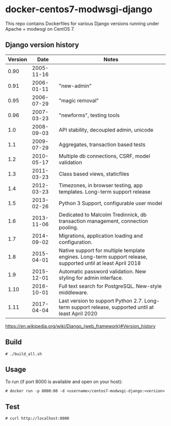 # docker-centos7-modwsgi-django

This repo contains Dockerfiles for various Django versions running
under Apache + modwsgi on CentOS 7.

## Django version history

Version |Date       |Notes
--------|-----------|----------
0.90    |2005-11-16 |
0.91    |2006-01-11 |"new-admin"
0.95    |2006-07-29 |"magic removal"
0.96    |2007-03-23 |"newforms", testing tools
1.0     |2008-09-03 |API stability, decoupled admin, unicode
1.1     |2009-07-29 |Aggregates, transaction based tests
1.2     |2010-05-17 |Multiple db connections, CSRF, model validation
1.3     |2011-03-23 |Class based views, staticfiles
1.4     |2012-03-23 |Timezones, in browser testing, app templates. Long-term support release
1.5     |2013-02-26 |Python 3 Support, configurable user model
1.6     |2013-11-06 |Dedicated to Malcolm Tredinnick, db transaction management, connection pooling.
1.7     |2014-09-02 |Migrations, application loading and configuration.
1.8     |2015-04-01 |Native support for multiple template engines. Long-term support release, supported until at least April 2018
1.9     |2015-12-01 |Automatic password validation. New styling for admin interface.
1.10    |2016-10-01 |Full text search for PostgreSQL. New-style middleware.
1.11    |2017-04-04 |Last version to support Python 2.7. Long-term support release, supported until at least April 2020

https://en.wikipedia.org/wiki/Django_(web_framework)#Version_history

## Build

```
# ./build_all.sh
```

## Usage

To run (if port 8000 is available and open on your host):

```
# docker run -p 8000:80 -d <username>/centos7-modwsgi-django:<version>
```

## Test

```
# curl http://localhost:8000
```

